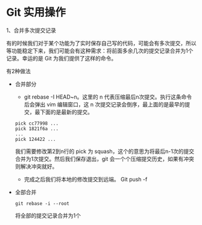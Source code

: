 # Git 实用操作

1、合并多次提交记录

有的时候我们对于某个功能为了实时保存自己写的代码，可能会有多次提交，所以等功能稳定下来，我们可能会有这种需求：将前面多余几次的提交记录合并为1个记录。幸运的是 Git 为我们提供了这样的命令。

有2种做法

- 合并部分

  - git rebase -I HEAD~n。这里的 n 代表压缩最后n次提交。执行这条命令后会弹出 vim 编辑窗口，这 n 次提交记录会倒序，最上面的是最早的提交，最下面的是最新的提交。
  
  ```
  pick cc77998 ...
  pick 1821f6a ...
  ...
  pick 124422 ...
  ```

  我们需要修改第2到n行的 pick 为 squash，这个的意思为将最后n-1次的提交合并为1次提交。然后我们保存退出，git 会一个个压缩提交历史，如果有冲突则解决冲突就好。

  - 完成之后我们将本地的修改提交到远端。 Git push -f

- 全部合并

  ```
  git rebase -i --root
  ```

  将全部的提交记录合并为1个

  